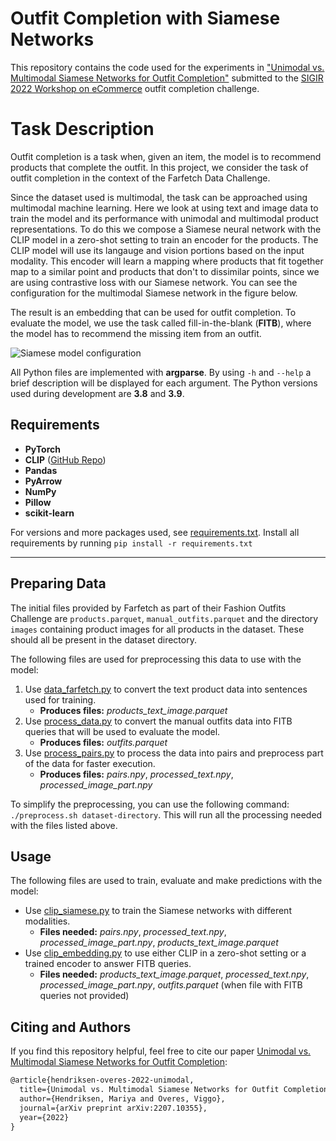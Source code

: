 # Outfit Completion with Siamese Networks

This repository contains the code used for the experiments in ["Unimodal vs. Multimodal Siamese Networks for Outfit Completion"](https://mariyahendriksen.github.io/files/sigir22_ecom.pdf) submitted to the [SIGIR 2022 Workshop on eCommerce](https://sigir-ecom.github.io/) outfit completion challenge.

# Task Description
Outfit completion is a task when, given an item, the model is to recommend products that complete the outfit. In this
project, we consider the task of outfit completion in the context of the Farfetch Data Challenge.

Since the dataset used is multimodal, the task can be approached using multimodal machine learning. Here we look at
using text and image data to train the model and its performance with unimodal and multimodal product
representations. To do this we compose a Siamese neural network with the CLIP model in a zero-shot setting to train an
encoder for the products. The CLIP model will use its langauge and vision portions based on the input modality. This
encoder will learn a mapping where products that fit together map to a similar point and
products that don't to dissimilar points, since we are using contrastive loss with our Siamese network.
You can see the configuration for the multimodal Siamese network in the figure below.

The result is an embedding that can be used for outfit completion. To evaluate the model, we use the task called
fill-in-the-blank (**FITB**), where the model has to recommend the missing item from an outfit.

![Siamese model configuration](images/Siamese-Model.png)

All Python files are implemented with **argparse**. By using `-h` and `--help`  a brief description will be displayed
for each argument. The Python versions used during development are **3.8** and **3.9**.

## Requirements

- **PyTorch**
- **CLIP** ([GitHub Repo](https://github.com/openai/CLIP))
- **Pandas**
- **PyArrow**
- **NumPy**
- **Pillow**
- **scikit-learn**

For versions and more packages used,
see [requirements.txt](https://github.com/vxvrs/OutfitComposition/blob/master/requirements.txt). Install all
requirements by running `pip install -r requirements.txt`

---

## Preparing Data
The initial files provided by Farfetch as part of their Fashion Outfits Challenge are `products.parquet`,
`manual_outfits.parquet` and the directory `images` containing product images for all products in the dataset. These
should all be present in the dataset directory.

The following files are used for preprocessing this data to use with the model:
1. Use [data_farfetch.py](https://github.com/vxvrs/OutfitComposition/blob/master/data_farfetch.py) to convert the text
   product data into sentences used for training.
    - **Produces files:** *products_text_image.parquet*
2. Use [process_data.py](https://github.com/vxvrs/OutfitComposition/blob/master/process_data.py) to convert the manual
   outfits data into FITB queries that will be used to evaluate the model.
    - **Produces files:** *outfits.parquet*
3. Use [process_pairs.py](https://github.com/vxvrs/OutfitComposition/blob/master/process_pairs.py) to process the data
   into pairs and preprocess part of the data for faster execution.
    - **Produces files:** *pairs.npy*, *processed_text.npy*, *processed_image_part.npy*

To simplify the preprocessing, you can use the following command: `./preprocess.sh dataset-directory`. This will run
all the processing needed with the files listed above.

## Usage

The following files are used to train, evaluate and make predictions with the model:

- Use [clip_siamese.py](https://github.com/vxvrs/OutfitComposition/blob/master/clip_siamese.py) to train the Siamese
  networks with different modalities.
    - **Files needed:** *pairs.npy*, *processed_text.npy*, *processed_image_part.npy*, *products_text_image.parquet*
- Use [clip_embedding.py](https://github.com/vxvrs/OutfitComposition/blob/master/clip_embedding.py) to use either CLIP
  in a zero-shot setting or a trained encoder to answer FITB queries.
    - **Files needed:** *products_text_image.parquet*, *processed_text.npy*, *processed_image_part.npy*,
      *outfits.parquet* (when file with FITB queries not provided)
      

## Citing and Authors
If you find this repository helpful, feel free to cite our paper [Unimodal vs. Multimodal Siamese Networks for Outfit Completion](https://arxiv.org/abs/2207.10355):

```latex
@article{hendriksen-overes-2022-unimodal,
  title={Unimodal vs. Multimodal Siamese Networks for Outfit Completion},
  author={Hendriksen, Mariya and Overes, Viggo},
  journal={arXiv preprint arXiv:2207.10355},
  year={2022}
}
```
